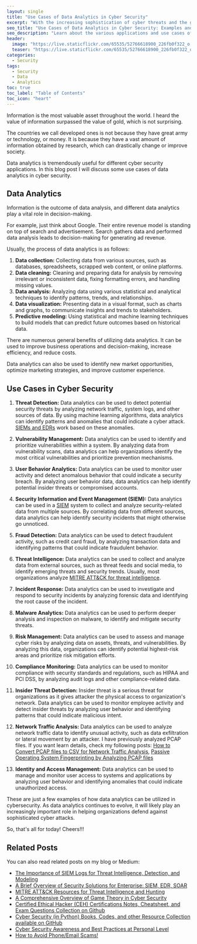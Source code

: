 ```yaml
---
layout: single
title: "Use Cases of Data Analytics in Cyber Security"
excerpt: "With the increasing sophistication of cyber threats and the growing amount of data generated by organizations, data analytics has become an essential tool for cyber security. By analyzing large volumes of data, organizations can identify patterns and detect anomalies that can help prevent cyber attacks. In this post, I explore some of the common use cases of data analytics in cyber security, including network monitoring, threat intelligence, and fraud detection."
seo_title: "Use Cases of Data Analytics in Cyber Security: Examples and Applications"
seo_description: "Learn about the various applications and use cases of data analytics in cyber security. Discover how data analytics can be used to identify cyber threats, detect anomalies, and improve network security."
header:
  image: "https://live.staticflickr.com/65535/52766618900_226fb0f322_o.png"
  teaser: "https://live.staticflickr.com/65535/52766618900_226fb0f322_o.png"
categories:
  - Security
tags:
  - Security
  - Data
  - Analytics
toc: true
toc_label: "Table of Contents"
toc_icon: "heart"
---
```


Information is the most valuable asset throughout the world. I heard the value of information surpassed the value of gold, which is not surprising.

The countries we call developed ones is not because they have great army or technology, or money. It is because they have a vast amount of information obtained by research, which can drastically change or improve society.

Data analytics is tremendously useful for different cyber security applications. In this blog post I will discuss some use cases of data analytics in cyber security.

## Data Analytics

Information is the outcome of data analysis, and different data analytics play a vital role in decision-making. 

For example, just think about Google. Their entire revenue model is standing on top of search and advertisement. Search gathers data and performed data analysis leads to decision-making for generating ad revenue.

Usually, the process of data analytics is as follows:

1.  **Data collection:** Collecting data from various sources, such as databases, spreadsheets, scrapped web content, or online platforms.
2.  **Data cleaning:** Cleaning and preparing data for analysis by removing irrelevant or inconsistent data, fixing formatting errors, and handling missing values.
3.  **Data analysis:** Analyzing data using various statistical and analytical techniques to identify patterns, trends, and relationships.
4.  **Data visualization:** Presenting data in a visual format, such as charts and graphs, to communicate insights and trends to stakeholders.
5.  **Predictive modeling:** Using statistical and machine learning techniques to build models that can predict future outcomes based on historical data.

There are numerous general benefits of utilizing data analytics. It can be used to improve business operations and decision-making, increase efficiency, and reduce costs. 

Data analytics can also be used to identify new market opportunities, optimize marketing strategies, and improve customer experience.


## Use Cases in Cyber Security
1.  **Threat Detection:** Data analytics can be used to detect potential security threats by analyzing network traffic, system logs, and other sources of data. By using machine learning algorithms, data analytics can identify patterns and anomalies that could indicate a cyber attack. [SIEMs and EDRs](https://shantoroy.com/security/security-solutions-software-for-enterprise/) work based on these anomalies.
    
2.  **Vulnerability Management:** Data analytics can be used to identify and prioritize vulnerabilities within a system. By analyzing data from vulnerability scans, data analytics can help organizations identify the most critical vulnerabilities and prioritize prevention mechanisms.
    
3.  **User Behavior Analytics:** Data analytics can be used to monitor user activity and detect anomalous behavior that could indicate a security breach. By analyzing user behavior data, data analytics can help identify potential insider threats or compromised accounts.
    
4.  **Security Information and Event Management (SIEM):** Data analytics can be used in a [SIEM](https://shantoroy.com/security/siem-logs-for-threat-detection-and-analysis/) system to collect and analyze security-related data from multiple sources. By correlating data from different sources, data analytics can help identify security incidents that might otherwise go unnoticed.
    
5.  **Fraud Detection:** Data analytics can be used to detect fraudulent activity, such as credit card fraud, by analyzing transaction data and identifying patterns that could indicate fraudulent behavior.
6.  **Threat Intelligence:** Data analytics can be used to collect and analyze data from external sources, such as threat feeds and social media, to identify emerging threats and security trends. Usually, most organizations analyze [MITRE ATT&CK for threat intelligence](https://shantoroy.com/att&ck/mitre-attack-threat-intelligence-detection-hunting-resources/).
    
7.  **Incident Response:** Data analytics can be used to investigate and respond to security incidents by analyzing forensic data and identifying the root cause of the incident.
    
8.  **Malware Analytics:** Data analytics can be used to perform deeper analysis and inspection on malware, to identify and mitigate security threats.
    
9.  **Risk Management:** Data analytics can be used to assess and manage cyber risks by analyzing data on assets, threats, and vulnerabilities. By analyzing this data, organizations can identify potential highest-risk areas and prioritize risk mitigation efforts.
    
10.  **Compliance Monitoring:** Data analytics can be used to monitor compliance with security standards and regulations, such as HIPAA and PCI DSS, by analyzing audit logs and other compliance-related data.
    
11.  **Insider Threat Detection:** Insider threat is a serious threat for organizations as it gives attacker the physical access to organization's network. Data analytics can be used to monitor employee activity and detect insider threats by analyzing user behavior and identifying patterns that could indicate malicious intent.
    
12.  **Network Traffic Analysis:** Data analytics can be used to analyze network traffic data to identify unusual activity, such as data exfiltration or lateral movement by an attacker. I have previously analyzed PCAP files. If you want learn details, check my following posts:
	[How to Convert PCAP files to CSV for Network Traffic Analysis](https://shantoroy.com/networking/convert-pcap-to-csv-using-tshark/),
	[Passive Operating System Fingerprinting by Analyzing PCAP files](https://shantoroy.com/security/operating-system-fingerprinting/)
    
    
14.  **Identity and Access Management:** Data analytics can be used to manage and monitor user access to systems and applications by analyzing user behavior and identifying anomalies that could indicate unauthorized access.


These are just a few examples of how data analytics can be utilized in cybersecurity. As data analytics continues to evolve, it will likely play an increasingly important role in helping organizations defend against sophisticated cyber attacks.

So, that's all for today! Cheers!!!

## Related Posts
You can also read related posts on my blog or Medium:

* [The Importance of SIEM Logs for Threat Intelligence, Detection, and Modeling](https://shantoroy.com/security/siem-logs-for-threat-detection-and-analysis/)
* [A Brief Overview of Security Solutions for Enterprise: SIEM, EDR, SOAR](https://shantoroy.com/security/security-solutions-software-for-enterprise/)
* [MITRE ATT&CK Resources for Threat Intelligence and Hunting](https://shantoroy.com/att&ck/mitre-attack-threat-intelligence-detection-hunting-resources/)
* [A Comprehensive Overview of Game Theory in Cyber Security](https://shantoroy.com/security/game-theory-in-security/)
* [Certified Ethical Hacker (CEH) Certifications Notes, Cheatsheet, and Exam Questions Collection on Github](https://shantoroy.com/security/security-certifications-study-material-on-github/)
* [Cyber Security (in Python) Books, Codes, and other Resource Collection available on GitHub](https://shantoroy.com/security/python-for-cybersecurity-books-and-codes/)
* [Cyber Security Awareness and Best Practices at Personal Level](https://shantoroy.com/security/personal-security-awareness-and-best-practices/)
* [How to Avoid Phone/Email Scams!](https://medium.com/@shantoroy/how-to-avoid-phone-email-scams-fb7294f0701f)
<!--stackedit_data:
eyJoaXN0b3J5IjpbMTc5NDgzNDUzNiwtMTU4OTY3ODQ1MF19
-->